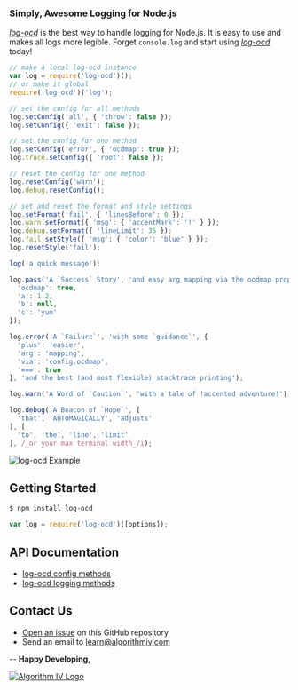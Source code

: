 ### Simply, Awesome Logging for Node.js
[_log-ocd_](https://github.com/imaginate/log-ocd) is the best way to handle logging for Node.js. It is easy to use and makes all logs more legible. Forget ``` console.log ``` and start using [_log-ocd_](https://github.com/imaginate/log-ocd) today!

```javascript
// make a local log-ocd instance
var log = require('log-ocd')();
// or make it global
require('log-ocd')('log');

// set the config for all methods
log.setConfig('all', { 'throw': false });
log.setConfig({ 'exit': false });

// set the config for one method
log.setConfig('error', { 'ocdmap': true });
log.trace.setConfig({ 'root': false });

// reset the config for one method
log.resetConfig('warn');
log.debug.resetConfig();

// set and reset the format and style settings
log.setFormat('fail', { 'linesBefore': 0 });
log.warn.setFormat({ 'msg': { 'accentMark': '!' } });
log.debug.setFormat({ 'lineLimit': 35 });
log.fail.setStyle({ 'msg': { 'color': 'blue' } });
log.resetStyle('fail');

log('a quick message');

log.pass('A `Success` Story', 'and easy arg mapping via the ocdmap property', {
  'ocdmap': true,
  'a': 1.2,
  'b': null,
  'c': 'yum'
});

log.error('A `Failure`', 'with some `guidance`', {
  'plus': 'easier',
  'arg': 'mapping',
  'via': 'config.ocdmap',
  '===': true
}, 'and the best (and most flexible) stacktrace printing');

log.warn('A Word of `Caution`', 'with a tale of !accented adventure!');

log.debug('A Beacon of `Hope`', [
  'that', 'AUTOMAGICALLY', 'adjusts'
], [
  'to', 'the', 'line', 'limit'
], /_or your max terminal width_/i);
```
<img src="http://www.algorithmiv.com/images/log-ocd/example-c9783b9285f4f7f1abfd.png" alt="log-ocd Example" />


## Getting Started
```bash
$ npm install log-ocd
```
```javascript
var log = require('log-ocd')([options]);
```


## API Documentation
- [log-ocd config methods](https://github.com/imaginate/log-ocd/blob/master/docs/config-methods.md)
- [log-ocd logging methods](https://github.com/imaginate/log-ocd/blob/master/docs/logging-methods.md)


## Contact Us
- [Open an issue](https://github.com/imaginate/log-ocd/issues) on this GitHub repository
- Send an email to [learn@algorithmiv.com](mailto:learn@algorithmiv.com)


--
**Happy Developing,**

<a href="http://www.algorithmiv.com/log-ocd"><img src="http://www.algorithmiv.com/images/aIV-logo.png" alt="Algorithm IV Logo" /></a>

